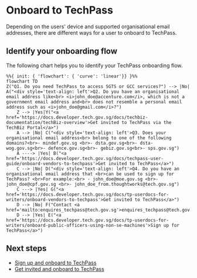 # Onboard to TechPass

Depending on the users' device and supported organisational email addresses, there are different ways for a user to onboard to TechPass.


## Identify your onboarding flow

The following chart helps you to identify your TechPass onboarding flow.

```mermaid
%%{ init: { 'flowchart': { 'curve': 'linear'}} }%%
flowchart TD
Z("Q1. Do you need TechPass to access SGTS or GCC services?") --> |No| A("<div style='text-align: left'>Q2. Do you have an organisational email address like<br> <i>john_doe@accenture.com</i>, which is not a government email address and<br> does not resemble a personal email address such as <i>john_doe@gmail.com</i>?")
    Z --> |Yes|Y("<a href='https://docs.developer.tech.gov.sg/docs/techbiz-documentation/techBiz-overview'>Get invited to TechPass via the TechBiz Portal</a>")
    A --> |No| C("<div style='text-align: left'>Q3. Does your organisational email address<br> belong to one of the following domains?<br>- mindef.gov.sg <br>- dsta.gov.sg<br>- dsta-wog.gov.sg<br>- defence.gov.sg<br>- gebiz.gov.sg<br>- sps.gov.sg")
    A ----> |Yes| B("<a href='https://docs.developer.tech.gov.sg/docs/techpass-user-guide/onboard-vendors-to-techpass'>Get invited to TechPass</a>")
    C --> |No| D("<div style='text-align: left'>Q4. Do you have an organisational email address that <br>can be used to sign up for TechPass? <br>For example:<br> - john_doe@moe.gov.sg <br>- john_doe@cpf.gov.sg <br>- john_doe_from.thoughtworks@tech.gov.sg")
    C ---> |Yes| G("<a href='https://docs.developer.tech.gov.sg/docs/tp-userdocs-for-writers/onboard-vendors-to-techpass'>Get invited to TechPass</a>")
    D --> |No| F("Contact <a href='mailto:enquires_techpass@tech.gov.sg'>enquires_techpass@tech.gov.sg</a>")
    D --> |Yes| E("<a href='https://docs.developer.tech.gov.sg/docs/tp-userdocs-for-writers/onboard-public-officers-using-non-se-machines'>Sign up for TechPass</a>")
```





<!--
Users can onboard to TechPass as **public officers** or **vendors**.

Refer to the following table to identify your onboarding persona:

| Persona| Description | <div style="width:210px">Examples</div> |
|----| ------------- |:-------------:|
| **Vendor** | Users who do not have a WOG account. These users may have an email address provided by the vendor organisation or it may belong to specific domains such as<br>&nbsp;&nbsp;&nbsp;&nbsp;&nbsp;&nbsp;&nbsp;&nbsp;- dsta.gov.sg<br>&nbsp;&nbsp;&nbsp;&nbsp;&nbsp;&nbsp;&nbsp;&nbsp;- dsta-wog.gov.sg<br>&nbsp;&nbsp;&nbsp;&nbsp;&nbsp;&nbsp;&nbsp;&nbsp;- mindef.gov.sg<br>&nbsp;&nbsp;&nbsp;&nbsp;&nbsp;&nbsp;&nbsp;&nbsp;- defence.gov.sg<br>&nbsp;&nbsp;&nbsp;&nbsp;&nbsp;&nbsp;&nbsp;&nbsp;- gebiz.gov.sg<br>&nbsp;&nbsp;&nbsp;&nbsp;&nbsp;&nbsp;&nbsp;&nbsp;- sps.gov.sg<br><br>**Note**:<br>- Email domain is the part of an email address that comes after the “@” symbol. For example, if your email address is john_doe@sps.gov.sg, then **sps.gov.sg** is your email domain.<br><br>- You can't use your personal email address such as john_doe@hotmail.com, john_doe@gmail.com and john_doe@yahoo.com while requesting for a TechPass account.| - john_doe@ncs.com.sg<br>- john_doe@accenture.com.sg<br>- john_doe@dsta.gov.sg<br>- john_doe@gebiz.gov.sg  |
| **Public officer** | Users who have a WOG account.<br><br>**Note**: Users who have a  ***_from*** in their email address are **NOT** public officers.  | - john_doe@cpf.gov.sg<br>- john_doe@hdb.gov.sg |
-->

## Next steps

- [Sign up and onboard to TechPass](onboard-public-officers-using-non-se-machines)
- [Get invited and onboard to TechPass](onboard-vendors-to-techpass)



